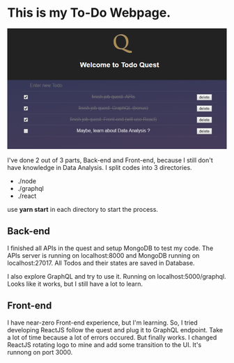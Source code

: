 This is my To-Do Webpage. 
===

![My Very First React App!](/job-quest.png)

I've done 2 out of 3 parts, Back-end and Front-end, because I still don't have knowledge in Data Analysis. I split codes into 3 directories. 
- ./node
- ./graphql
- ./react

use **yarn start** in each directory to start the process.

Back-end
---
I finished all APIs in the quest and setup MongoDB to test my code. The APIs server is running on localhost:8000 and MongoDB running on localhost:27017. All Todos and their states are saved in Database.

I also explore GraphQL and try to use it. Running on localhost:5000/graphql. Looks like it works, but I still have a lot to learn.

Front-end
---
I have near-zero Front-end experience, but I'm learning. So, I tried developing ReactJS follow the quest and plug it to GraphQL endpoint. Take a lot of time because a lot of errors occured. But finally works. I changed ReactJS rotating logo to mine and add some transition to the UI. It's runnong on port 3000.
